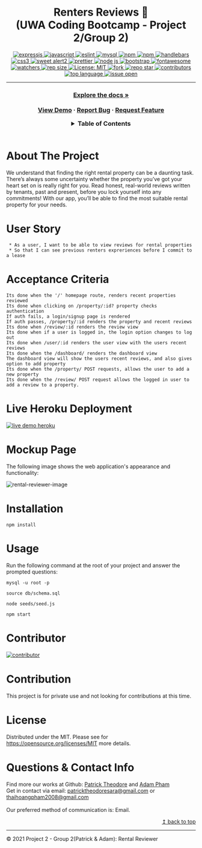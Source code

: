 
<h1 align="center"> Renters Reviews 🚩	
<br>(UWA Coding Bootcamp - Project 2/Group 2) </h1>
<p align="center">
  <a href="#">
  <img alt="expressjs" src="https://img.shields.io/badge/Express.js-404D59?style=for-the-badge" target="_blank" />
  <a href="#">
  <img alt="javascript" src="https://img.shields.io/badge/JavaScript-F7DF1E?style=for-the-badge&logo=javascriptlogoColor=black" target="_blank" />
  <a href="#">
  <img alt="eslint" src="https://img.shields.io/badge/eslint-3A33D1?style=for-the-badge&logo=eslint&logoColor=white" target="_blank" />
  <a href="#">
  <img alt="mysql" src="https://img.shields.io/badge/MySQL-005C84?style=for-the-badge&logo=mysql&logoColor=white" target="_blank" />
  <a href="#">
  <img alt="npm" src="https://img.shields.io/badge/npm-CB3837?style=for-the-badge&logo=npm&logoColor=white" target="_blank" />
  <a href="#">
  <img alt="npm" src="https://img.shields.io/badge/Sequelize-52B0E7?style=for-the-badge&logo=Sequelize&logoColor=white" target="_blank" />
  <a href="#">
  <img alt="handlebars" src="https://img.shields.io/badge/Handlebars.js-f0772b?style=for-the-badge&logo=handlebarsdotjs&logoColor=black" target="_blank" />
  <a href="#">
  <img alt="css3" src="https://img.shields.io/badge/CSS3-1572B6?style=for-the-badge&logo=css3&logoColor=white" target="_blank" />
  <a href="#">
  <img alt="sweet alert2" src="https://img.shields.io/badge/Sweet_Alert2-9146FF?style=for-the-badge&logo=youtube-gaming&logoColor=white" target="_blank" />
  <a href="#">
  <img alt="prettier" src="https://img.shields.io/badge/prettier-1A2C34?style=for-the-badge&logo=prettier&logoColor=F7BA3E" target="_blank" />
  <a href="#">
  <img alt="node js" src="https://img.shields.io/badge/Node.js-339933?style=for-the-badge&logo=nodedotjs&logoColor=white" target="_blank" />
  <a href="#">
  <img alt="bootstrap" src="https://img.shields.io/badge/Bootstrap-563D7C?style=for-the-badge&logo=bootstrap&logoColor=white" target="_blank" />  
  <a href="#">
  <img alt="fontawesome" src="https://img.shields.io/badge/Font_Awesome-339AF0?style=for-the-badge&logo=fontawesome&logoColor=white" target="_blank" />
  <br>
  <a href="#">
  <img alt="watchers" src="https://img.shields.io/github/watchers/patricktheodore/rental-reviewer?color=%2346b946&style=flat-square" target="_blank" />
  <a href="#">
  <img alt="rep size" src="https://img.shields.io/github/repo-size/patricktheodore/rental-reviewer?style=flat-square" target="_blank" />
  <a href="https://github.com/patricktheodore/rental-reviewer/blob/main/LICENSE">
  <img alt="License: MIT" src="https://img.shields.io/badge/license-MIT-yellow.svg?style=flat-square" target="_blank" />
  </a>
  <a href="#">
  <img alt="fork" src="https://img.shields.io/github/forks/ThiHoangPham/tech-blog.svg?style=flat-square" target="_blank" />
  <a href="#">
  <img alt="repo star" src="https://img.shields.io/github/stars/patricktheodore/rental-reviewer?color=%23ff00bf&style=flat-square" target="_blank" />
  </a>
  <a href="#">
  <img alt="contributors" src="https://img.shields.io/github/contributors/patricktheodore/rental-reviewer?style=flat-square" target="_blank" />
  </a>
  <a href="#">
  <img alt="top language" src="https://img.shields.io/github/languages/top/patricktheodore/rental-reviewer?color=%23ff4000&style=flat-square" target="_blank" />
  </a>
  <a href="#">
  <img alt="issue open" src="https://img.shields.io/github/issues-raw/patricktheodore/rental-reviewer?style=flat-square" target="_blank" />
  </a>
</p>
<hr>

  <h3 align="center">
    <p align="center">
      <a href="https://github.com/patricktheodore/rental-reviewer"><strong>Explore the docs »</strong></a>
      <br />
      <br />
      <a href="#">View Demo</a>
      ·
      <a href="https://github.com/patricktheodore/rental-reviewer/issues">Report Bug</a>
      ·
      <a href="https://github.com/patricktheodore/rental-reviewer/issues">Request Feature</a>
    </p>
  </table>

  <details>
    <summary>Table of Contents</summary>
    <ul>
      <li><a href="#about-the-project">About The Project</a>
      <li><a href="#user-story">User Story</a></li>
      <li><a href="#acceptance-criteria">Acceptance Criteria</a></li>
      <li><a href="#live-heroku-deployment">Live Heroku Deployment</a></li>
      <li><a href="#mockup-page">Mockup Page</a></li>
      <li><a href="#installation">Installation</a></li>
      <li><a href="#usage">Usage</a></li>
      <li><a href="#contributor">Contributor</a></li>
      <li><a href="#contribution">Contribution</a></li>
      <li><a href="#license">License</a></li>
      <li><a href="#questions&-contact-info">Questions & Contact Info</a></li>
    </ul>
  </details>

  <br />

  # About The Project
  We understand that finding the right rental property can be a daunting task. There’s always some uncertainty whether the property you’ve got your heart set on is really right for you. Read honest, real-world reviews written by tenants, past and present, before you lock yourself into any commitments! With our app, you’ll be able to find the most suitable rental property for your needs.

  # User Story
```
 * As a user, I want to be able to view reviews for rental properties
 * So that I can see previous renters expreriences before I commit to a lease
```
# Acceptance Criteria
```
Its done when the '/' homepage route, renders recent properties reviewed
Its done when clicking on /property/:id? property checks authentication
If auth fails, a login/signup page is rendered
If auth passes, /property/:id renders the property and recent reviews
Its done when /review/:id renders the review view
Its done when if a user is logged in, the login option changes to log out
Its done when /user/:id renders the user view with the users recent reviews
Its done when the /dashboard/ renders the dashboard view
The dashboard view will show the users recent reviews, and also gives option to add property
Its done when the /property/ POST requests, allows the user to add a new property
Its done when the /review/ POST request allows the logged in user to add a review to a property. 
```

# Live Heroku Deployment 
<a href="https://rocky-cove-88046.herokuapp.com/">
  <img alt="live demo heroku" src="https://img.shields.io/badge/Demo-Heroku-430098?style=for-the-badge&logo=heroku&logoColor=white" target="_blank" />
  </a>

# Mockup Page

The following image shows the web application's appearance and functionality:
    
![rental-reviewer-image](https://user-images.githubusercontent.com/88220398/144440560-d3da161e-1eec-4ebb-967c-3cfc2d17a414.gif)

# Installation
`npm install`

# Usage
Run the following command at the root of your project and answer the prompted questions:

`mysql -u root -p`

`source db/schema.sql`

`node seeds/seed.js`

`npm start`

# Contributor
<a href="https://github.com/patricktheodore/rental-reviewer">
  <img alt="contributor" src="https://contrib.rocks/image?repo=patricktheodore/rental-reviewer" target="_blank" />
  </a>

# Contribution
This project is for private use and not looking for contributions at this time.

# License
  Distributed under the MIT. Please see for https://opensource.org/licenses/MIT more details.

  # Questions & Contact Info
  Find more our works at Github:
  [Patrick Theodore](https://github.com/patricktheodore) and
  [Adam Pham](https://github.com/ThiHoangPham)
    </br>
  Get in contact via email: patricktheodoresara@gmail.com or thaihoangpham2008@gmail.com
  </br></br>
  Our preferred method of communication is: Email.
  <p align ="right"><a href="#">↥ back to top</a></p>

- - -

© 2021 Project 2 - Group 2(Patrick & Adam): Rental Reviewer

